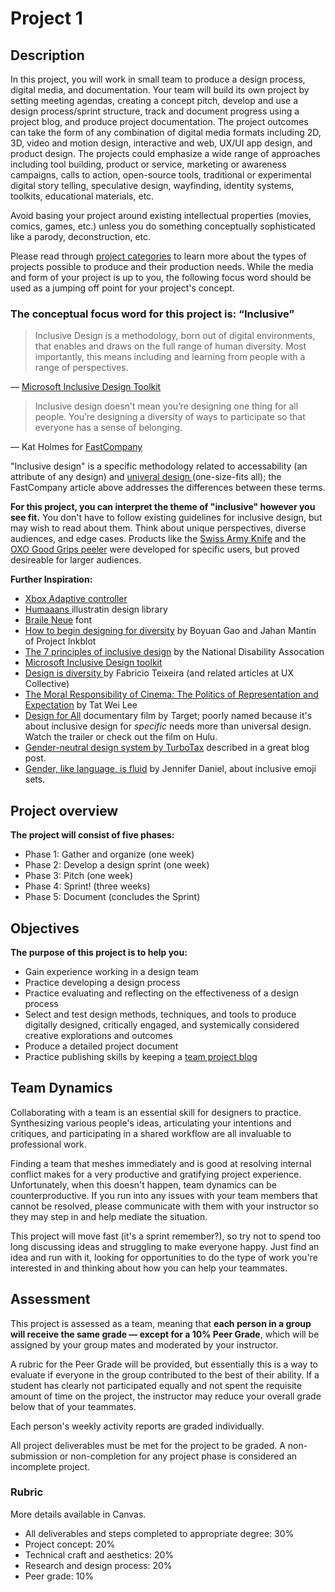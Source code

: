 # Project 1

## Description

In this project, you will work in small team to produce a design process, digital media, and documentation. Your team will build its own project by setting meeting agendas, creating a concept pitch, develop and use a design process/sprint structure, track and document progress using a project blog, and produce project documentation. The project outcomes can take the form of any combination of digital media formats including 2D, 3D, video and motion design, interactive and web, UX/UI app design, and product design. The projects could emphasize a wide range of approaches including tool building, product or service, marketing or awareness campaigns, calls to action, open-source tools, traditional or experimental digital story telling, speculative design, wayfinding, identity systems, toolkits, educational materials, etc.

Avoid basing your project around existing intellectual properties \(movies, comics, games, etc.\) unless you do something conceptually sophisticated like a parody, deconstruction, etc.

Please read through [project categories](/project-categories.md) to learn more about the types of projects possible to produce and their production needs. While the media and form of your project is up to you, the following focus word should be used as a jumping off point for your project's concept.

### The conceptual focus word for this project is: “Inclusive”

> Inclusive Design is a methodology, born out of digital environments, that enables and draws on the full range of human diversity. Most importantly, this means including and learning from people with a range of perspectives.

— [Microsoft Inclusive Design Toolkit](https://www.microsoft.com/design/inclusive/)

> Inclusive design doesn’t mean you’re designing one thing for all people. You’re designing a diversity of ways to participate so that everyone has a sense of belonging.

— Kat Holmes for [FastCompany](https://www.fastcompany.com/90243282/the-no-1-thing-youre-getting-wrong-about-inclusive-design)

"Inclusive design" is a specific methodology related to accessability \(an attribute of any design\) and [univeral design ](http://universaldesign.ie/What-is-Universal-Design/)\(one-size-fits all\); the FastCompany article above addresses the differences between these terms. 

**For this project, you can interpret the theme of "inclusive" however you see fit.** You don't have to follow existing guidelines for inclusive design, but may wish to read about them. Think about unique perspectives, diverse audiences, and edge cases. Products like the [Swiss Army Knife](https://gearjunkie.com/swiss-army-knife-history) and the [OXO Good Grips peeler](https://americanhistory.si.edu/collections/search/object/nmah_1417719) were developed for specific users, but proved desireable for larger audiences.

**Further Inspiration:**

* [Xbox Adaptive controller](https://news.xbox.com/en-us/2018/05/16/xbox-adaptive-controller/)
* [Humaaans ](https://www.humaaans.com/)illustratin design library
* [Braile Neue](http://brailleneue.com/) font
* [How to begin designing for diversity](https://thecreativeindependent.com/guides/how-to-begin-designing-for-diversity/) by Boyuan Gao and Jahan Mantin of Project Inkblot
* [The 7 principles of inclusive design](http://universaldesign.ie/What-is-Universal-Design/The-7-Principles/) by the National Disability Assocation 
* [Microsoft Inclusive Design toolkit](https://www.microsoft.com/design/inclusive/)
* [Design is diversity ](https://uxdesign.cc/design-is-diversity-its-time-to-talk-about-our-role-as-designers-323781b10b6f)by Fabricio Teixeira \(and related articles at UX Collective\)
* [The Moral Responsibility of Cinema: The Politics of Representation and Expectation](https://thepolitic.org/the-moral-responsibility-of-cinema-the-politics-of-representation-and-expectation/) by Tat Wei Lee 
* [Design for All](https://corporate.target.com/article/2020/05/design-for-all-film) documentary film by Target; poorly named because it's about inclusive design for _specific_ needs more than universal design. Watch the trailer or check out the film on Hulu.
* [Gender-neutral design system by TurboTax](https://medium.com/intuit-engineering/turbotax-lives-approach-to-a-gender-neutral-design-system-bed0c45ece44) described in a great blog post.
* [Gender, like language, is fluid](https://jenniferdaniel.substack.com/p/gender-like-language-is-fluid-) by Jennifer Daniel, about inclusive emoji sets. 

## Project overview

**The project will consist of five phases:**

* Phase 1: Gather and organize \(one week\)
* Phase 2: Develop a design sprint \(one week\)
* Phase 3: Pitch \(one week\)
* Phase 4: Sprint! \(three weeks\)
* Phase 5: Document \(concludes the Sprint\)

## Objectives

**The purpose of this project is to help you:**

* Gain experience working in a design team
* Practice developing a design process
* Practice evaluating and reflecting on the effectiveness of a design process
* Select and test design methods, techniques, and tools to produce digitally designed, critically engaged, and systemically considered creative explorations and outcomes 
* Produce a detailed project document
* Practice publishing skills by keeping a [team project blog](http://sites.psu.edu/)

## Team Dynamics

Collaborating with a team is an essential skill for designers to practice. Synthesizing various people's ideas, articulating your intentions and critiques, and participating in a shared workflow are all invaluable to professional work.

Finding a team that meshes immediately and is good at resolving internal conflict makes for a very productive and gratifying project experience. Unfortunately, when this doesn't happen, team dynamics can be counterproductive. If you run into any issues with your team members that cannot be resolved, please communicate with them with your instructor so they may step in and help mediate the situation.

This project will move fast \(it's a sprint remember?\), so try not to spend too long discussing ideas and struggling to make everyone happy. Just find an idea and run with it, looking for opportunities to do the type of work you're interested in and thinking about how you can help your teammates.

## Assessment

This project is assessed as a team, meaning that **each person in a group will receive the same grade — except for a 10% Peer Grade**, which will be assigned by your group mates and moderated by your instructor. 

A rubric for the Peer Grade will be provided, but essentially this is a way to evaluate if everyone in the group contributed to the best of their ability. If a student has clearly not participated equally and not spent the requisite amount of time on the project, the instructor may reduce your overall grade below that of your teammates. 

Each person's weekly activity reports are graded individually.

All project deliverables must be met for the project to be graded. A non-submission or non-completion for any project phase is considered an incomplete project.

### Rubric

More details available in Canvas.

* All deliverables and steps completed to appropriate degree: 30%
* Project concept: 20%
* Technical craft and aesthetics: 20%
* Research and design process: 20%
* Peer grade: 10%



